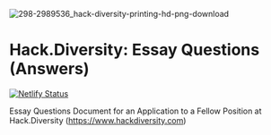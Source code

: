 ![298-2989536_hack-diversity-printing-hd-png-download](https://user-images.githubusercontent.com/55994508/86172621-4e77b800-bae4-11ea-91e3-4e3001d0f993.jpg)

# Hack.Diversity: Essay Questions (Answers)

[![Netlify Status](https://api.netlify.com/api/v1/badges/8c65ba7a-6fc0-4ca3-a06e-3d8aadb374e4/deploy-status)](https://app.netlify.com/sites/hack-diversity-questions/deploys)

Essay Questions Document for an Application to a Fellow Position at Hack.Diversity (https://www.hackdiversity.com)
